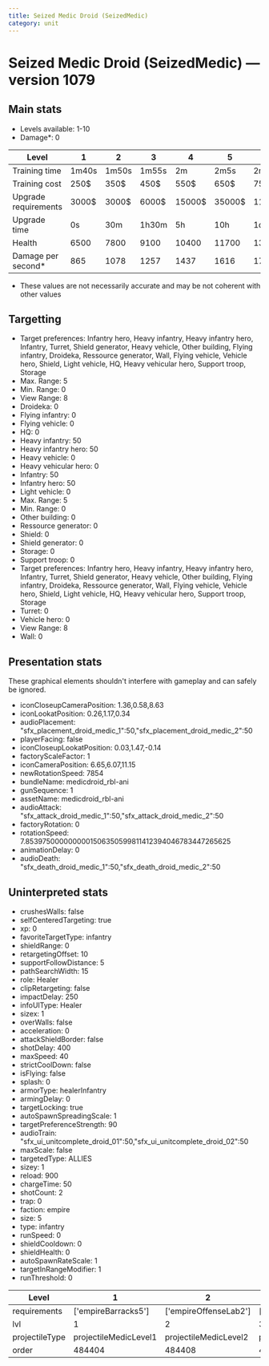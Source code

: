 ```yaml
---
title: Seized Medic Droid (SeizedMedic)
category: unit
---
```


# Seized Medic Droid (SeizedMedic) — version 1079

## Main stats

  * Levels available: 1-10
  * Damage*: 0

|Level               |1    |2    |3    |4     |5     |6      |7      |8      |9       |10      |
|--------------------|-----|-----|-----|------|------|-------|-------|-------|--------|--------|
|Training time       |1m40s|1m50s|1m55s|2m    |2m5s  |2m10s  |2m15s  |2m20s  |2m25s   |2m30s   |
|Training cost       |250$ |350$ |450$ |550$  |650$  |750$   |850$   |1000$  |1050$   |1150$   |
|Upgrade requirements|3000$|3000$|6000$|15000$|35000$|115000$|175000$|350000$|1000000$|2000000$|
|Upgrade time        |0s   |30m  |1h30m|5h    |10h   |1d12h  |2d12h  |4d     |6d      |1w2d    |
|Health              |6500 |7800 |9100 |10400 |11700 |13000  |14300  |15600  |16900   |19500   |
|Damage per second*  |865  |1078 |1257 |1437  |1616  |1795   |1976   |2155   |2334    |2693    |

* These values are not necessarily accurate and may be not coherent with other values

## Targetting

  * Target preferences: Infantry hero, Heavy infantry, Heavy infantry hero, Infantry, Turret, Shield generator, Heavy vehicle, Other building, Flying infantry, Droideka, Ressource generator, Wall, Flying vehicle, Vehicle hero, Shield, Light vehicle, HQ, Heavy vehicular hero, Support troop, Storage
  * Max. Range: 5
  * Min. Range: 0
  * View Range: 8
  * Droideka: 0
  * Flying infantry: 0
  * Flying vehicle: 0
  * HQ: 0
  * Heavy infantry: 50
  * Heavy infantry hero: 50
  * Heavy vehicle: 0
  * Heavy vehicular hero: 0
  * Infantry: 50
  * Infantry hero: 50
  * Light vehicle: 0
  * Max. Range: 5
  * Min. Range: 0
  * Other building: 0
  * Ressource generator: 0
  * Shield: 0
  * Shield generator: 0
  * Storage: 0
  * Support troop: 0
  * Target preferences: Infantry hero, Heavy infantry, Heavy infantry hero, Infantry, Turret, Shield generator, Heavy vehicle, Other building, Flying infantry, Droideka, Ressource generator, Wall, Flying vehicle, Vehicle hero, Shield, Light vehicle, HQ, Heavy vehicular hero, Support troop, Storage
  * Turret: 0
  * Vehicle hero: 0
  * View Range: 8
  * Wall: 0

## Presentation stats

These graphical elements shouldn't interfere with gameplay and can safely be ignored.

  * iconCloseupCameraPosition: 1.36,0.58,8.63
  * iconLookatPosition: 0.26,1.17,0.34
  * audioPlacement: "sfx_placement_droid_medic_1":50,"sfx_placement_droid_medic_2":50
  * playerFacing: false
  * iconCloseupLookatPosition: 0.03,1.47,-0.14
  * factoryScaleFactor: 1
  * iconCameraPosition: 6.65,6.07,11.15
  * newRotationSpeed: 7854
  * bundleName: medicdroid_rbl-ani
  * gunSequence: 1
  * assetName: medicdroid_rbl-ani
  * audioAttack: "sfx_attack_droid_medic_1":50,"sfx_attack_droid_medic_2":50
  * factoryRotation: 0
  * rotationSpeed: 7.8539750000000001506350599811412394046783447265625
  * animationDelay: 0
  * audioDeath: "sfx_death_droid_medic_1":50,"sfx_death_droid_medic_2":50

## Uninterpreted stats

  * crushesWalls: false
  * selfCenteredTargeting: true
  * xp: 0
  * favoriteTargetType: infantry
  * shieldRange: 0
  * retargetingOffset: 10
  * supportFollowDistance: 5
  * pathSearchWidth: 15
  * role: Healer
  * clipRetargeting: false
  * impactDelay: 250
  * infoUIType: Healer
  * sizex: 1
  * overWalls: false
  * acceleration: 0
  * attackShieldBorder: false
  * shotDelay: 400
  * maxSpeed: 40
  * strictCoolDown: false
  * isFlying: false
  * splash: 0
  * armorType: healerInfantry
  * armingDelay: 0
  * targetLocking: true
  * autoSpawnSpreadingScale: 1
  * targetPreferenceStrength: 90
  * audioTrain: "sfx_ui_unitcomplete_droid_01":50,"sfx_ui_unitcomplete_droid_02":50
  * maxScale: false
  * targetedType: ALLIES
  * sizey: 1
  * reload: 900
  * chargeTime: 50
  * shotCount: 2
  * trap: 0
  * faction: empire
  * size: 5
  * type: infantry
  * runSpeed: 0
  * shieldCooldown: 0
  * shieldHealth: 0
  * autoSpawnRateScale: 1
  * targetInRangeModifier: 1
  * runThreshold: 0

|Level         |1                    |2                    |3                    |4                    |5                    |6                    |7                    |8                    |9                    |10                    |
|--------------|---------------------|---------------------|---------------------|---------------------|---------------------|---------------------|---------------------|---------------------|---------------------|----------------------|
|requirements  |['empireBarracks5']  |['empireOffenseLab2']|['empireOffenseLab3']|['empireOffenseLab4']|['empireOffenseLab5']|['empireOffenseLab6']|['empireOffenseLab7']|['empireOffenseLab8']|['empireOffenseLab9']|['empireOffenseLab10']|
|lvl           |1                    |2                    |3                    |4                    |5                    |6                    |7                    |8                    |9                    |10                    |
|projectileType|projectileMedicLevel1|projectileMedicLevel2|projectileMedicLevel3|projectileMedicLevel4|projectileMedicLevel5|projectileMedicLevel6|projectileMedicLevel7|projectileMedicLevel8|projectileMedicLevel9|projectileMedicLevel10|
|order         |484404               |484408               |484412               |484416               |484420               |484424               |484428               |484432               |484436               |484440                |

